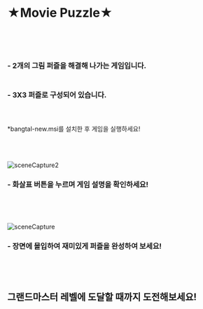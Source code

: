 # ★Movie Puzzle★<br/><br/><br/>

### - 2개의 그림 퍼즐을 해결해 나가는 게임입니다.<br/><br/>

### - 3X3 퍼즐로 구성되어 있습니다.<br/><br/><br/>

*bangtal-new.msi를 설치한 후 게임을 실행하세요!<br/><br/><br/><br/>

![sceneCapture2](https://user-images.githubusercontent.com/61266770/93693049-9cc1b380-fb35-11ea-9dbe-5aedbf1d49f0.png)
### - 화살표 버튼을 누르며 게임 설명을 확인하세요!<br/><br/><br/><br/>

![sceneCapture](https://user-images.githubusercontent.com/61266770/93693020-4b192900-fb35-11ea-8f60-f0848e1e63c3.png)
### - 장면에 몰입하여 재미있게 퍼즐을 완성하여 보세요!<br/><br/><br/><br/>

## 그랜드마스터 레벨에 도달할 때까지 도전해보세요!<br/><br/><br/><br/>
